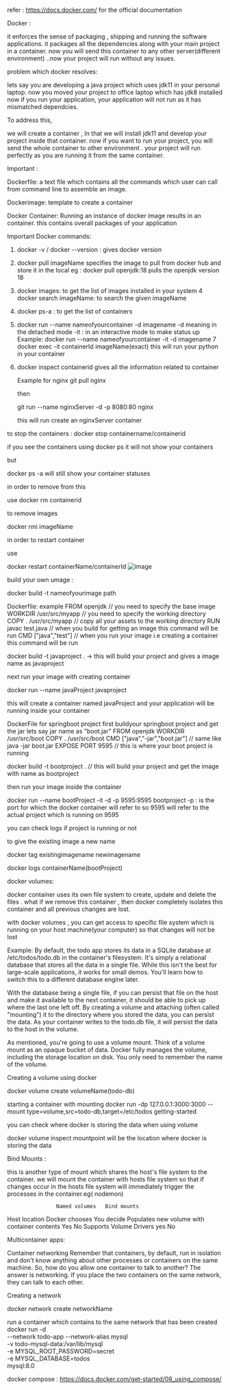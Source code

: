 

refer :  https://docs.docker.com/ for the official documentation 



Docker :

it enforces the sense of packaging , shipping and running the software applications.
it packages all the dependencies along with your main project in a container.
now you will send this container to any other server(different environment) ..now your project will run without any issues.


problem which docker resolves:

  lets say you are developing a java project which uses jdk11 in your personal laptop. now you moved your project to office laptop which has jdk8 installed now if you run your application, your application will not run as it has mismatched dependcies.

  To address this,

  we will create a container , In that we will install jdk11 and develop your project inside that container.
  now if you want to run your project, you will send the whole container to other environment . your project will run perfectly as you are running it from the same container.



Important :

Dockerfile:
 a text file which contains all the commands which user can call from command line to assemble an image.

Dockerimage:
   template to create a container

Docker Container:
Running an instance of docker image results in an container. this contains overall packages of your application 



  Important Docker commands:
  1. docker -v / docker --version :
      gives docker version
  2. docker pull imageName
        specifies the image to pull from docker hub and store it in the local
       eg : docker pull openjdk:18
         pulls the openjdk version 18 
3. docker images:
     to get the list of images installed in your system
4 docker search imageName:
     to search the given imageName

5. docker ps-a :
    to get the list of containers
6. docker run --name nameofyourcontainer -d imagename
     -d meaning in the detached mode
   -it : in an interactive mode to make status up
   Example:
   docker run --name nameofyourcontainer -it -d imagename
7 docker exec -it containerId imageName(exact)
   this will run your python in your container
8. docker inspect containerid
      gives all the information related to container

   Example for nginx
   git pull nginx

   then


   git run --name nginxServer -d -p 8080:80 nginx

   this will run create an nginxServer container

to stop the containers :
docker stop containername/containerid

if you see the containers using 
docker ps it will not show your containers

but 

docker ps -a will still show your container statuses


in order to remove from this

use 
docker rm containerid

to remove images 

docker rmi imageName 



in order to restart container 

use 

docker restart containerName/containerId
![image](https://github.com/saisrinivas12/notes/assets/59176223/baaf0e1b-05e3-44e3-9b1a-ce89f361a7a9)


   build your own umage :

   docker build -t nameofyourimage path 




Dockerfile: example
FROM openjdk // you need to specify the base image 
WORKDIR /usr/src/myapp // you need to specify the working directory 
COPY . /usr/src/myapp    // copy all your assets to the working directory 
RUN javac test.java // when you build for getting an image this command will be run 
CMD ["java","test"] // when you run your image i.e creating a container  this command will be run


docker build -t javaproject .   -> this will build your project and gives a image name as javaproject 

next run your image with creating container

docker run --name javaProject javaproject 

this will create a container named javaProject and your application will be running inside your container


DockerFile for springboot project
 first buildyour springboot project and get the jar lets say jar name as "boot.jar"
 FROM openjdk
 WORKDIR /usr/src/boot
 COPY . /usr/src/boot
 CMD ["java","-jar","boot.jar"]  // same like java -jar boot.jar
 EXPOSE PORT 9595  // this is where your boot project is running 


 docker build -t bootproject .   // this will build your project and get the image with name as bootproject

 then run your image inside the container

 docker run --name bootProject -it -d -p 9595:9595 bootproject 
  -p : is the port for which the docker container will refer to 
        so 9595 will refer to the actual project which is running on 9595

  you can check logs if project is running or not 


  to give the existing image a new name 

  docker tag existingimagename newimagename

  docker logs containerName(bootProject)


  docker volumes:

  docker container uses its own file system to create, update and delete the files . what if we remove this container , then docker completely isolates this container and all previous changes are lost.

  with docker volumes , you can get access to specific file system which is running on your host machine(your computer) so that changes will not be lost 

  Example:
  By default, the todo app stores its data in a SQLite database at /etc/todos/todo.db in the container's filesystem.  It's simply a relational database that stores all the data in a single file. While this isn't the best for large-scale applications, it works for small demos. You'll learn how to switch this to a different database engine later.

  With the database being a single file, if you can persist that file on the host and make it available to the next container, it should be able to pick up where the last one left off. By creating a volume and attaching (often called "mounting") it to the directory where you stored the data, you can persist the data. As your container writes to the todo.db file, it will persist the data to the host in the volume.

 As mentioned, you're going to use a volume mount. Think of a volume mount as an opaque bucket of data. Docker fully manages the volume, including the storage location on disk. You only need to remember the name of the volume.


 Creating a volume  using docker 

 docker volume create volumeName(todo-db)

 starting a container with mounting 
 docker run -dp 127.0.0.1:3000:3000 --mount type=volume,src=todo-db,target=/etc/todos getting-started

 you can check where docker is storing the data when using volume

 docker volume inspect 
 mountpoint will be the location where docker is storing the data



 Bind Mounts :

 this is another type of mount which shares the host's file system to the container. we will mount the container with hosts file system so that if changes occur in the hosts file system will immediately trigger the processes in the container.eg( nodemon)

                    Named volumes	Bind mounts
Host location	Docker chooses	You decide
Populates new volume with container contents	Yes	No
Supports Volume Drivers	 yes	No




Multicontainer apps:


Container networking
Remember that containers, by default, run in isolation and don't know anything about other processes or containers on the same machine. So, how do you allow one container to talk to another? The answer is networking. If you place the two containers on the same network, they can talk to each other.

Creating a network 

docker network create networkName


run a container which contains to the same network that has been created 
docker run -d \
    --network todo-app --network-alias mysql \
    -v todo-mysql-data:/var/lib/mysql \
    -e MYSQL_ROOT_PASSWORD=secret \
    -e MYSQL_DATABASE=todos \
    mysql:8.0


docker compose :
https://docs.docker.com/get-started/08_using_compose/




 

